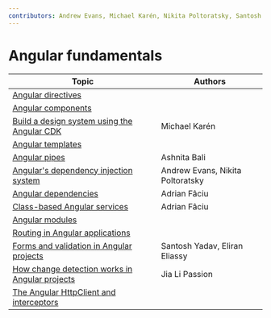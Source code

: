 ```yaml
---
contributors: Andrew Evans, Michael Karén, Nikita Poltoratsky, Santosh Yadav, Jia Li Passion, Ashnita Bali, Adrian Fâciu
---
```


# Angular fundamentals

| Topic                                                                                                 | Authors                          |
| ----------------------------------------------------------------------------------------------------- | -------------------------------- |
| [Angular directives](./angular-directives.md)                                                         |                                  |
| [Angular components](./angular-components.md)                                                         |                                  |
| [Build a design system using the Angular CDK](./build-a-design-system-using-the-angular-cdk.md)       | Michael Karén                    |
| [Angular templates](./angular-templates.md)                                                           |                                  |
| [Angular pipes](./angular-pipes.md)                                                                   | Ashnita Bali                     |
| [Angular's dependency injection system](./angulars-dependency-injection-system.md)                    | Andrew Evans, Nikita Poltoratsky |
| [Angular dependencies](./angular-dependencies.md)                                                     | Adrian Fâciu                     |
| [Class-based Angular services](./class-based-angular-services.md)                                     | Adrian Fâciu                     |
| [Angular modules](./angular-modules.md)                                                               |                                  |
| [Routing in Angular applications](./routing-in-angular-applications.md)                               |                                  |
| [Forms and validation in Angular projects](./forms-and-validation-in-angular-projects.md)             | Santosh Yadav, Eliran Eliassy    |
| [How change detection works in Angular projects](./how-change-detection-works-in-angular-projects.md) | Jia Li Passion                   |
| [The Angular HttpClient and interceptors](./the-angular-httpclient-and-interceptors.md)               |                                  |
